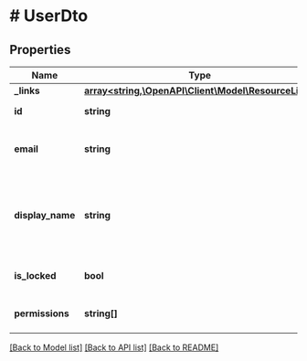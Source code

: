 # # UserDto

## Properties

Name | Type | Description | Notes
------------ | ------------- | ------------- | -------------
**_links** | [**array<string,\OpenAPI\Client\Model\ResourceLink>**](ResourceLink.md) | The links. |
**id** | **string** | The ID of the user. |
**email** | **string** | The email of the user. Unique value. |
**display_name** | **string** | The display name (usually first name and last name) of the user. |
**is_locked** | **bool** | Determines if the user is locked. |
**permissions** | **string[]** | Additional permissions for the user. |

[[Back to Model list]](../../README.md#models) [[Back to API list]](../../README.md#endpoints) [[Back to README]](../../README.md)
